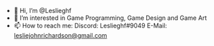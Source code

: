 - 👋 Hi, I’m @Leslieghf
- 👀 I’m interested in Game Programming, Game Design and Game Art
- 📫 How to reach me: Discord: Leslieghf#9049 E-Mail: lesliejohnrichardson@gmail.com

<!---
Leslieghf/Leslieghf is a ✨ special ✨ repository because its `README.md` (this file) appears on your GitHub profile.
You can click the Preview link to take a look at your changes.
--->
